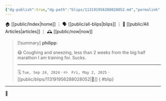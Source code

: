 ```yaml
---
{"dg-publish":true,"dg-path":"blips/113191956288028052.md","permalink":"/blips/113191956288028052/","title":"philipp on mastodon @ 2024-09-24"}
---
```



<div class="transclusion internal-embed is-loaded"><div class="markdown-embed">




🏠 [[public/Index\|home]]  ⋮ 🗣️ [[public/all-blips\|blips]] ⋮  📝 [[public/All Articles\|articles]]  ⋮ 🕰️ [[public/now\|now]]


</div></div>


> [!summary] **philipp**:
>
> 😷 Coughing and sneezing, less than 2 weeks from the big half marathon I am training for. Sucks.
> - - -
>
> 🗓️ <code>Tue, Sep 24, 2024</code>  · ✏️ <code> Fri, May 2, 2025</code>  · [[public/blips/113191956288028052\|🔗]]
{ #blip}


- - -

 👾
